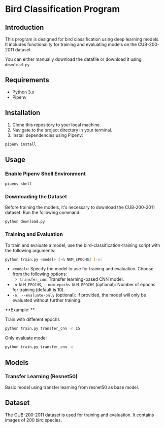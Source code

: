 # Bird Classification Program

## Introduction

This program is designed for bird classification using deep learning models. It includes functionality for training and evaluating models on the CUB-200-2011 dataset.

You can either manually download the datafile or download it using `download.py`.

## Requirements

- Python 3.x
- Pipenv

## Installation

1. Clone this repository to your local machine.
2. Navigate to the project directory in your terminal.
3. Install dependencies using Pipenv:

```bash
pipenv install
```

## Usage

### Enable Pipenv Shell Environment

```bash
pipenv shell
```

### Downloading the Dataset

Before training the models, it's necessary to download the CUB-200-2011 dataset. Run the following command:

```bash
python download.py
```

### Training and Evaluation

To train and evaluate a model, use the bird-classification-training script with the following arguments:

```bash
python train.py <model> [-n NUM_EPOCHS] [-e]
```

- `<model>`: Specify the model to use for training and evaluation. Choose from the following options:
	- `transfer_cnn`: Transfer learning-based CNN model.
- `-n NUM_EPOCHS`, `--num-epochs NUM_EPOCHS` (optional): Number of epochs for training (default is 10).
- `-e, --evaluate-only` (optional): If provided, the model will only be evaluated without further training.

**Example: **

Train with different epochs

```bash
python train.py transfer_cnn -n 15
```

Only evaluate model

```bash
python train.py transfer_cnn -e
```

## Models

### Transfer Learning (Resnet50)

Basic model using transfer learning from resnet50 as base model.

## Dataset

The CUB-200-2011 dataset is used for training and evaluation. It contains images of 200 bird species.
